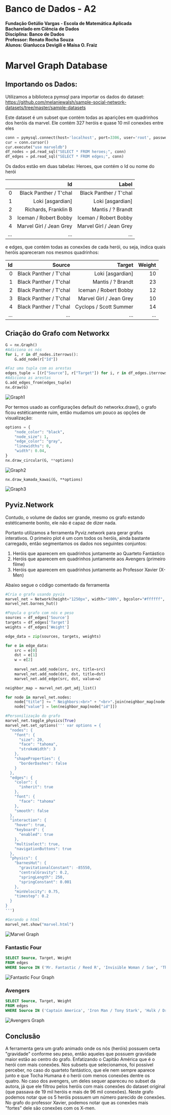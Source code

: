 <h1>Banco de Dados - A2</h1>
<h4>Fundação Getúlio Vargas - Escola de Matemática Aplicada </br>
Bacharelado em Ciência de Dados </br>
Disciplina: Banco de Dados </br>
Professor: Renato Rocha Souza</br>
Alunos: Gianlucca Devigili e Maisa O. Fraiz</h4>

# Marvel Graph Database

## Importando os Dados:
Utilizamos a biblioteca pymsql para importar os dados do dataset: https://github.com/melaniewalsh/sample-social-network-datasets/tree/master/sample-datasets

Este dataset é um subset que contém todas as aparições em quadrinhos dos heróis da marvel. Ele contém 327 heróis e quase 10 mil conexões entre eles

```python
conn = pymysql.connect(host='localhost', port=3306, user='root', passwd = "root")
cur = conn.cursor()
cur.execute("use marveldb")
df_nodes = pd.read_sql("SELECT * FROM heroes;", conn)
df_edges = pd.read_sql("SELECT * FROM edges;", conn)
```

Os dados estão em duas tabelas:
Heroes, que contém o Id ou nome do herói

|     |                  Id     |                   Label |
|----:|------------------------:|------------------------:|
|  0  |  Black Panther / T'chal |  Black Panther / T'chal |
|  1  |        Loki [asgardian] |        Loki [asgardian] |
|  2  |    Richards, Franklin B |       Mantis / ? Brandt |
|  3  |   Iceman / Robert Bobby |   Iceman / Robert Bobby |
|  4  | Marvel Girl / Jean Grey | Marvel Girl / Jean Grey |
| ... |          ...            |                      ...|

e edges, que contém todas as conexões de cada herói, ou seja, indica quais heróis apareceram nos mesmos quadrinhos:

|  Id |                 Source |                  Target | Weight |
|----:|-----------------------:|------------------------:|-------:|
|   0 | Black Panther / T'chal |        Loki [asgardian] |     10 |
|   1 | Black Panther / T'chal |       Mantis / ? Brandt |     23 |
|   2 | Black Panther / T'chal |   Iceman / Robert Bobby |     12 |
|   3 | Black Panther / T'chal | Marvel Girl / Jean Grey |     10 |
|   4 | Black Panther / T'chal |  Cyclops / Scott Summer |     14 |
| ... |           ...          |           ...           |     ...|

## Criação do Grafo com Networkx

```python
G = nx.Graph()
#Adiciona os nós
for i, r in df_nodes.iterrows():
    G.add_node(r["Id"])

#Faz uma tupla com as arestas
edges_tuple = [(r["Source"], r["Target"]) for i, r in df_edges.iterrows()]
#Adiciona as arestas
G.add_edges_from(edges_tuple)
nx.draw(G)
```

![Graph1](img/nx_graph1.svg)

Por termos usado as configurações default do networkx.draw(), o grafo ficou estéticamente ruim, então mudamos um pouco as opções de visualização:

```python
options = {
    "node_color": "black",
    "node_size": 1,
    "edge_color": "gray",
    "linewidths": 0,
    "width": 0.04,
}
nx.draw_circular(G, **options)
```
![Graph2](img/nx_graph2.svg)

```
nx.draw_kamada_kawai(G, **options)
```

![Graph3](img/nx_graph3.svg)

## Pyviz.Network
Contudo, o volume de dados ser grande, mesmo os grafo estando estéticamente bonito, ele não é capaz de dizer nada.

Portanto utilizamos a ferramenta Pyviz.network para gerar grafos interativos.
O primeiro plot é um com todos os heróis, ainda bastante carregado, então segmentamos os dados nos seguintes conjuntos:<br>
1. Heróis que aparecem em quadrinhos juntamente ao Quarteto Fantástico <br>
2. Heróis que aparecem em quadrinhos juntamente aos Avengers (primeiro filme) <br>
3. Heróis que aparecem em quadrinhos juntamente ao Professor Xavier (X-Men)

Abaixo segue o código comentado da ferramenta

```python
#Cria o grafo usando pyvis
marvel_net = Network(height="1250px", width="100%", bgcolor="#ffffff", font_color="black")
marvel_net.barnes_hut()

#Popula o grafo com nós e peso
sources = df_edges['Source']
targets = df_edges['Target']
weights = df_edges['Weight']

edge_data = zip(sources, targets, weights)

for e in edge_data:
    src = e[0]
    dst = e[1]
    w = e[2]
    
    marvel_net.add_node(src, src, title=src)
    marvel_net.add_node(dst, dst, title=dst)
    marvel_net.add_edge(src, dst, value=w)

neighbor_map = marvel_net.get_adj_list()

for node in marvel_net.nodes:
    node["title"] += " Neighbors:<br>" + "<br>".join(neighbor_map[node["id"]])
    node["value"] = len(neighbor_map[node["id"]])

#Personilização do grafo
marvel_net.toggle_physics(True)
marvel_net.set_options(''' var options = {
  "nodes": {
    "font": {
      "size": 20,
      "face": "tahoma",
      "strokeWidth": 3
    },
    "shapeProperties": {
      "borderDashes": false
    }
  },
  "edges": {
    "color": {
      "inherit": true
    },
    "font": {
      "face": "tahoma"
    },
    "smooth": false
  },
  "interaction": {
    "hover": true,
    "keyboard": {
      "enabled": true
    },
    "multiselect": true,
    "navigationButtons": true
  },
  "physics": {
    "barnesHut": {
      "gravitationalConstant": -85550,
      "centralGravity": 0.2,
      "springLength": 250,
      "springConstant": 0.001
    },
    "minVelocity": 0.75,
    "timestep": 0.2
  }
}
''')

#Gerando o html
marvel_net.show("marvel.html")
```

![Marvel Graph](img/marvel.png)

### Fantastic Four

```SQL
SELECT Source, Target, Weight
FROM edges 
WHERE Source IN ('Mr. Fantastic / Reed R', 'Invisible Woman / Sue', 'Thing / Benjamin J. Gr', 'Human Torch /  JohnnyS')
```

![Fantastic Four Graph](img/fantastic4.png)

### Avengers

```SQL
SELECT Source, Target, Weight
FROM edges
WHERE Source IN ('Captain America', 'Iron Man / Tony Stark', 'Hulk / Dr. Robert Bruce Banner', 'Black Widow / Natasha', 'Thor / Dr. Donald Blak')
```

![Avengers Graph](img/avengers.png)

## Conclusão
A ferramenta gera um grafo animado onde os nós (heróis) possuem certa "gravidade" conforme seu peso, então aqueles que possuem gravidade maior estão ao centro do grafo. Enfatizando o Capitão América que é o herói com mais conexões.
Nos subsets que selecionamos, foi possível perceber, no caso do quarteto fantástico, que ele nem sempre aparece junto e que Tocha Humana é o herói com menos conexões dentre os quatro.
No caso dos avengers, um deles sequer apareceu no subset da autora, já que ele filtrou pelos heróis com mais conexões do dataset original (que passava de 19 mil heróis e mais de 96 mil conexões). Neste grafo podemos notar que os 5 heróis possuem um número parecido de conexões.
No grafo do professor Xavier, podemos notar que as conexões mais "fortes" dele são conexões com os X-men.
